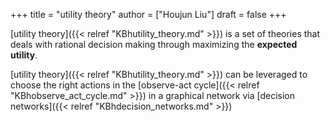 +++
title = "utility theory"
author = ["Houjun Liu"]
draft = false
+++

[utility theory]({{< relref "KBhutility_theory.md" >}}) is a set of theories that deals with rational decision making through maximizing the **expected utility**.

[utility theory]({{< relref "KBhutility_theory.md" >}}) can be leveraged to choose the right actions in the [observe-act cycle]({{< relref "KBhobserve_act_cycle.md" >}}) in a graphical network via [decision networks]({{< relref "KBhdecision_networks.md" >}})

